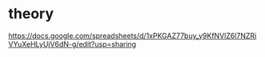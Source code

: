 # theory
https://docs.google.com/spreadsheets/d/1xPKGAZ77buy_y9KfNVlZ6l7NZRiVYuXeHLyUjV6dN-g/edit?usp=sharing

